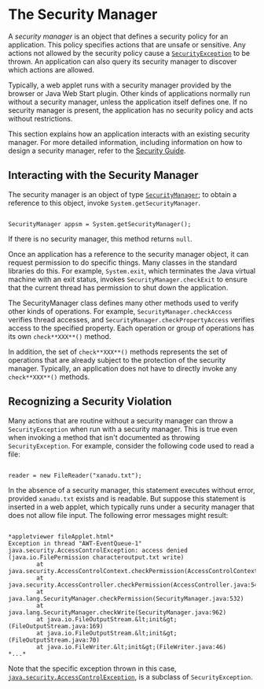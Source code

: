 
# The Security Manager

A *security manager* is an object that defines a security policy for an application. This policy specifies actions that are unsafe or sensitive. Any actions not allowed by the security policy cause a 
[`SecurityException`](https://docs.oracle.com/javase/8/docs/api/java/lang/SecurityException.html) to be thrown. An application can also query its security manager to discover which actions are allowed.

Typically, a web applet runs with a security manager provided by the browser or Java Web Start plugin. Other kinds of applications normally run without a security manager, unless the application itself defines one. If no security manager is present, the application has no security policy and acts without restrictions.

This section explains how an application interacts with an existing security manager. For more detailed information, including information on how to design a security manager, refer to the 
[Security Guide](https://docs.oracle.com/javase/8/docs/technotes/guides/security/index.html).

## Interacting with the Security Manager

The security manager is an object of type 
[`SecurityManager`](https://docs.oracle.com/javase/8/docs/api/java/lang/SecurityManager.html); to obtain a reference to this object, invoke `System.getSecurityManager`.

```

SecurityManager appsm = System.getSecurityManager();

```

If there is no security manager, this method returns `null`.

Once an application has a reference to the security manager object, it can request permission to do specific things. Many classes in the standard libraries do this. For example, `System.exit`, which terminates the Java virtual machine with an exit status, invokes `SecurityManager.checkExit` to ensure that the current thread has permission to shut down the application.

The SecurityManager class defines many other methods used to verify other kinds of operations. For example, `SecurityManager.checkAccess` verifies thread accesses, and `SecurityManager.checkPropertyAccess` verifies access to the specified property. Each operation or group of operations has its own `check**XXX**()` method.

In addition, the set of `check**XXX**()` methods represents the set of operations that are already subject to the protection of the security manager. Typically, an application does not have to directly invoke any `check**XXX**()` methods.

## Recognizing a Security Violation

Many actions that are routine without a security manager can throw a `SecurityException` when run with a security manager. This is true even when invoking a method that isn't documented as throwing `SecurityException`. For example, consider the following code used to read a file:

```

reader = new FileReader("xanadu.txt");

```

In the absence of a security manager, this statement executes without error, provided `xanadu.txt` exists and is readable. But suppose this statement is inserted in a web applet, which typically runs under a security manager that does not allow file input. The following error messages might result:

```

*appletviewer fileApplet.html*
Exception in thread "AWT-EventQueue-1" java.security.AccessControlException: access denied (java.io.FilePermission characteroutput.txt write)
        at java.security.AccessControlContext.checkPermission(AccessControlContext.java:323)
        at java.security.AccessController.checkPermission(AccessController.java:546)
        at java.lang.SecurityManager.checkPermission(SecurityManager.java:532)
        at java.lang.SecurityManager.checkWrite(SecurityManager.java:962)
        at java.io.FileOutputStream.&lt;init&gt;(FileOutputStream.java:169)
        at java.io.FileOutputStream.&lt;init&gt;(FileOutputStream.java:70)
        at java.io.FileWriter.&lt;init&gt;(FileWriter.java:46)
*...*

```

Note that the specific exception thrown in this case, 
[`java.security.AccessControlException`](https://docs.oracle.com/javase/8/docs/api/java/security/AccessControlException.html), is a subclass of `SecurityException`.
